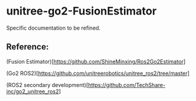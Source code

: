 # unitree-go2-FusionEstimator
Specific documentation to be refined.
## Reference:
(Fusion Estimator)[https://github.com/ShineMinxing/Ros2Go2Estimator]

(Go2 ROS2)[https://github.com/unitreerobotics/unitree_ros2/tree/master]

(ROS2 secondary development)[https://github.com/TechShare-inc/go2_unitree_ros2]
